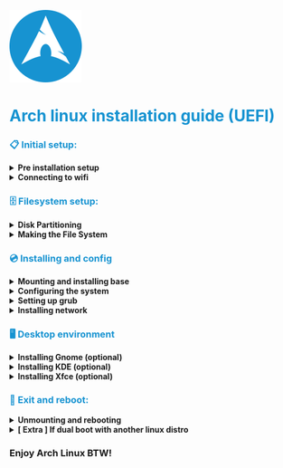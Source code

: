 ![Arch linux](logo.png)

<h1 style="color:#1793d1">Arch linux installation guide (UEFI)</h1>

<h3 style="color:#1793d1">📋 Initial setup:</h3>

<details>
  <summary>
    <strong>Pre installation setup</strong>
  </summary>

- `ls /usr/share/kbd/keymaps/**/*.map.gz | less` _list all the keymaps_
- default is `us` in case you want to change keymaps do `loadkeyes de-latin1` _example_
- `timedatectl set-ntp true` _enable ntp_
- `timedatectl status` _check ntp status_

</details>

<details>
  <summary>
    <strong>Connecting to wifi</strong>
  </summary>

You can check if you have internet connection by pining any ip address.

- `iwctl` _gets into the wifi iterface_
- `help` _to see available commands_
- `device list` _to see the available devices_
- `station` _< device > scan_
- `station < device > get-networks` _gets all the networks_
- (Connect on your prefered network)
- `station < device > connect < name >` _then input password_
- `station < device > show` _to see if you are connected_
- `exit`
- `ping archlinux.org` _to check if you are connected_

</details>

<h3 style="color:#1793d1">️🗄️️ Filesystem setup:</h3>

<details>
  <summary>
    <strong>Disk Partitioning</strong>
  </summary>

#### Creating the partitions

- `fdisk -l` _to list all the drives_
- `fdisk /dev/sda` _to partition our drive remember flag `m` for help_
- `g` _to create a gpt partition table_
- `n` _to create a new partition_
- `1` _to create a partition 1 (limit 128)_
- `Enter` _to go with default first sector_
- `+550M` _550M for EFI Partition_
- `n` _to create a new partition_
- `2` _to create a partition 2 (limit 128)_
- `Enter` _to go with default first sector_
- `+2G` _2G for Swap partition_
- `n` _to create a new partition_
- `3` _to create a partition 3 (limit 128)_
- `Enter` _to go with default first sector_
- `Enter` _to go with remaining space_

#### Changing partition types

- `t` _to change partition type `L` to list_
- `1` _to select partition 1_
- `1` _to change to EFI partition_
- `t` _to change partition type `L` to list_
- `2` _to select partition 2_
- `19` _to change to Linux Swap partition_
- `w` _to write all previous changes_

> _Note:_ Partition 3 is already Linux File System by default

</details>

<details>
  <summary>
    <strong>Making the File System</strong>
  </summary>

- `mkfs.fat -F32 /dev/sda1` _to make the EFI partition_
- `mkswap /dev/sda2` _to make the swap partition_
- `swapon /dev/sda2` _to activate the swap partition_
- `mkfs.ext4 /dev/sda3` _to make the Linux File System partition_

</details>

<h3 style="color:#1793d1">💿 Installing and config</h3>

<details>
  <summary>
    <strong>Mounting and installing base</strong>
  </summary>

- `mount /dev/sda3 /mnt` _to mount the Linux File System partition_
- `pacstrap /mnt base linux linux-firmware` _to install base_
- `genfstab -U /mnt >> /mnt/etc/fstab` _to create fstab_
- `arch-chroot /mnt` _to enter the new system_
</details>

<details>
  <summary>
    <strong>Configuring the system</strong>
  </summary>

- `ln -sf /usr/share/zoneinfo/Europe/Amsterdam /etc/localtime` _to set the timezone_
- `hwclock --systohc` _to set the hardware clock_

  > Uncomment your locale lines in `/etc/locale.gen`

- `pacman -S nano` _to install nano_
- `nano /etc/locale.gen` _to edit the locale_
- _uncomment the lines (en_US-UTF-8)_
- `locale-gen` _to generate the locale_
- `nano /etc/hostname` _to set the hostname (set the name you want)_
- `nano /etc/hosts` _to set the hosts (set the ip address you want)_
  Recommened list to hosts:

  - 127.0.0.1 localhost
  - ::1 localhost
  - 127.0.1.1 < hostname >.localdomain < hostname >

- `passwd` _to set the root password_
- `useradd -m < username > _to create your user_
- `passwd < username >` _to set the password_
- `usermod -aG wheel,audio,video,optical,power,storage,scanner < username >` _to add the user to the groups_
- `pacman -S sudo` _to install sudo_
- `EDITOR=nano visudo` _to edit the sudoers file_
  > Find the line to uncomment the %wheel group

</details>

<details>
 <summary>
   <strong>Setting up grub</strong>
  </summary>

- `pacman -S grub` _to install grub_
- `pacman -S efibootmgr dosfstools os-prober mtools` _to install the needed packages_
- `mkdir /boot/efi` _to create the efi directory_
- `mount /dev/sda1 /boot/efi` _to mount the efi partition_
- `grub-install --target=x86_64-efi --bootloader-id=grub_uefi --recheck` _to install grub_
- `grub-mkconfig -o /boot/grub/grub.cfg` _to create the grub.cfg file_
</details>

<details>
  <summary>
    <strong>Installing network</strong>
  </summary>

- `pacman -S networkmanager` _to install networkmanager_
- `systemctl enable NetworkManager` _to enable networkmanager_
</details>

<h3 style="color:#1793d1">🖥️ Desktop environment</h3>

<details>
  <summary>
    <strong>Installing Gnome (optional)</strong>
  </summary>

- `pacman -S xorg gnome gnome-shell gdm` _to install gnome_
- `systemctl enable gdm` _to enable gdm_
</details>

<details>
  <summary>
    <strong>Installing KDE (optional)</strong>
  </summary>

- `pacman -S xorg plasma kde-applications sddm` _to install kde_
- `systemctl enable sddm` _to enable sddm_
</details>

<details>
  <summary>
    <strong>Installing Xfce (optional)</strong>
  </summary>

- `pacman -S xfce4 xfce4-goodies` _to install xfce_
</details>

<h3 style="color:#1793d1">👋 Exit and reboot:</h3>

<details>
  <summary>
    <strong>Unmounting and rebooting</strong>
  </summary>

- `exit` _to exit arch chroot_
- `umount -l /mnt` _to unmount the partition_
- `reboot` _to reboot_
</details>

<details> 
  <summary>
    <strong>[ Extra ] If dual boot with another linux distro</strong>
  </summary>

> Example stepts to install arch linux along an existing Ubuntu:

1. Burn the image onto a pendrive

2. Format your partition beforehand using GParted or similar partitioning tool (You only require one ext4 partition)

3. Remember the partition name (/dev/sdX) for your new partition and your swap

4. Boot onto Arch Linux, you get a terminal. Follow the steps in the wiki to set up your network etc.

5. Skip partitioning, jump to mounting

6. Again continue following the steps till grub config. Don't perform and grub config (as you already have grub with Ubuntu)

7. Just boot into Ubuntu and run $sudo update-grub

8. Reboot and boot into Arch

9. Install Xorg, graphic drivers and a Desktop Environment

</details>

### Enjoy Arch Linux BTW!
